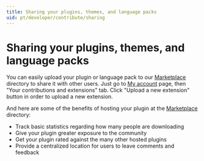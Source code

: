 ```yaml
---
title: Sharing your plugins, themes, and language packs
uid: pt/developer/contribute/sharing
---
```


# Sharing your plugins, themes, and language packs

You can easily upload your plugin or language pack to our [Marketplace](http://www.nopcommerce.com/marketplace.aspx) directory to share it with other users. Just go to [My account](http://www.nopcommerce.com/account.aspx) page, then "Your contributions and extensions" tab. Click "Upload a new extension" button in order to upload a new extension.

And here are some of the benefits of hosting your plugin at the [Marketplace](http://www.nopcommerce.com/marketplace.aspx) directory:

* Track basic statistics regarding how many people are downloading
* Give your plugin greater exposure to the community
* Get your plugin rated against the many other hosted plugins
* Provide a centralized location for users to leave comments and feedback